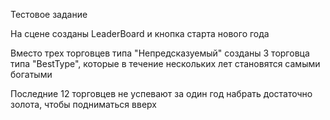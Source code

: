 Тестовое задание

На сцене созданы LeaderBoard и кнопка старта нового года

Вместо трех торговцев типа "Непредсказуемый" созданы 3 торговца типа "BestType", которые в течение нескольких лет становятся самыми богатыми

Последние 12 торговцев не успевают за один год набрать достаточно золота, чтобы подниматься вверх
